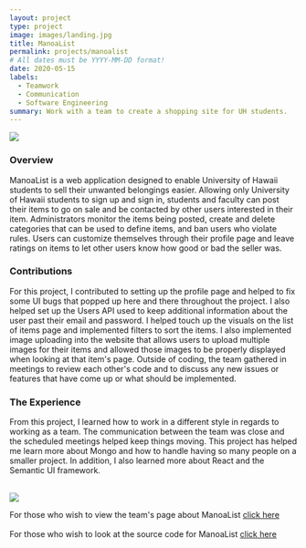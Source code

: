 ```yaml
---
layout: project
type: project
image: images/landing.jpg
title: ManoaList
permalink: projects/manoalist
# All dates must be YYYY-MM-DD format!
date: 2020-05-15
labels:
  - Teamwork
  - Communication
  - Software Engineering
summary: Work with a team to create a shopping site for UH students.
---
```


<img src="images/landing.jpg"/>

<h3>Overview</h3>

ManoaList is a web application designed to enable University of Hawaii students to sell their unwanted belongings easier. Allowing only University of Hawaii students to sign up and sign in, students and faculty can post their items to go on sale and be contacted by other users interested in their item. Administrators monitor the items being posted, create and delete categories that can be used to define items, and ban users who violate rules. Users can customize themselves through their profile page and leave ratings on items to let other users know how good or bad the seller was.

<h3>Contributions</h3>

For this project, I contributed to setting up the profile page and helped to fix some UI bugs that popped up here and there throughout the project. I also helped set up the Users API used to keep additional information about the user past their email and password. I helped touch up the visuals on the list of items page and implemented filters to sort the items. I also implemented image uploading into the website that allows users to upload multiple images for their items and allowed those images to be properly displayed when looking at that item's page. Outside of coding, the team gathered in meetings to review each other's code and to discuss any new issues or features that have come up or what should be implemented.

<h3>The Experience</h3>

From this project, I learned how to work in a different style in regards to working as a team. The communication between the team was close and the scheduled meetings helped keep things moving. This project has helped me learn more about Mongo and how to handle having so many people on a smaller project. In addition, I also learned more about React and the Semantic UI framework.

<br/>
<img src="images/additem.jpg"/>
<br/>

For those who wish to view the team's page about ManoaList <a href="https://manoalist.github.io/">click here</a>
<br/>
<br/>
For those who wish to look at the source code for ManoaList <a href="https://github.com/manoalist/manoalist">click here</a>
